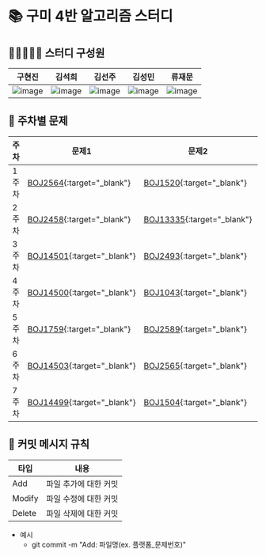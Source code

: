 # 📚 구미 4반 알고리즘 스터디

## 🙋🏻🙋🏻‍♀️ 스터디 구성원
| 구현진 | 김석희 | 김선주 | 김성민 | 류재문                 |
|-|--|-----|--|---------------------|
|![image](https://github.com/user-attachments/assets/0a0e3784-a27f-414c-ae2e-25b756da425f)|![image](https://github.com/user-attachments/assets/817e7919-b20a-4be8-aee6-dd2eca8f86ab)|![image](https://github.com/user-attachments/assets/f7b2467b-b56f-4be7-a888-fc5107dd4a05)|![image](https://github.com/user-attachments/assets/3d4da907-a5ce-405c-bf95-420edc8734e7)|![image](https://github.com/user-attachments/assets/f09f5d7d-e10e-4197-8fd0-b2b6e4e447d6)|
## 📖 주차별 문제
| 주차  | 문제1 | 문제2 | TEST |
|-----|--|--|-----|
| 1주차 | [BOJ2564](https://www.acmicpc.net/problem/2564){:target="_blank"} | [BOJ1520](https://www.acmicpc.net/problem/1520){:target="_blank"} |
| 2주차 | [BOJ2458](https://www.acmicpc.net/problem/2458){:target="_blank"} | [BOJ13335](https://www.acmicpc.net/problem/13335){:target="_blank"} |
| 3주차 | [BOJ14501](https://www.acmicpc.net/problem/14501){:target="_blank"} | [BOJ2493](https://www.acmicpc.net/problem/2493){:target="_blank"} |
| 4주차 | [BOJ14500](https://www.acmicpc.net/problem/14500){:target="_blank"} | [BOJ1043](https://www.acmicpc.net/problem/1043){:target="_blank"} |
| 5주차 | [BOJ1759](https://www.acmicpc.net/problem/1759){:target="_blank"} | [BOJ2589](https://www.acmicpc.net/problem/2589){:target="_blank"} | [BOJ1987](https://www.acmicpc.net/problem/1987){:target="_blank"} |
| 6주차 | [BOJ14503](https://www.acmicpc.net/problem/14503){:target="_blank"} | [BOJ2565](https://www.acmicpc.net/problem/2565){:target="_blank"} |
| 7주차 | [BOJ14499](https://www.acmicpc.net/problem/14499){:target="_blank"} | [BOJ1504](https://www.acmicpc.net/problem/1504){:target="_blank"} |

## 📍 커밋 메시지 규칙
| 타입  | 내용           |
|-----|--------------|
| Add | 파일 추가에 대한 커밋 |
| Modify | 파일 수정에 대한 커밋 |
| Delete | 파일 삭제에 대한 커밋 |

- 예시
  - git commit -m "Add: 파일명(ex. 플랫폼_문제번호)"

